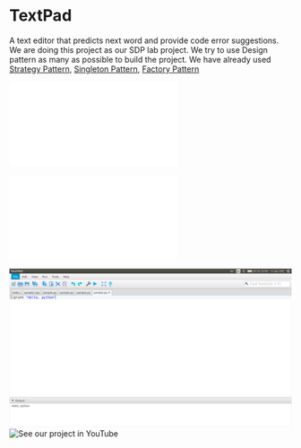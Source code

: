 # TextPad
A text editor that predicts next word and provide code error suggestions.  
We are doing this project as our SDP lab project. We try to use Design pattern as many as possible to build the project. We have already used [Strategy Pattern](https://en.wikipedia.org/wiki/Strategy_pattern), [Singleton Pattern](), [Factory Pattern]() 

![view Factory Method Pattern UML used here](TextPadDoc/PatternUML/factoryMethod.pdf)

![view Singleton Pattern UML used here](TextPadDoc/PatternUML/singletonCLang.pdf)

![Preject demo](./textpad.png "Project Demo")
![See our project in YouTube](https://www.youtube.com/watch?v=8j7uJQBJ8IQ&t=43s)
